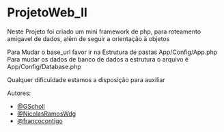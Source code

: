 # ProjetoWeb_ll
Neste Projeto foi criado um mini framework de php, para roteamento amigavel de dados, além de seguir a orientação à objetos


Para Mudar o base_url favor ir na Estrutura de pastas App/Config/App.php
Para mudar os dados de banco de dados  a estrutura o arquivo é App/Config/Database.php

Qualquer dificuldade estamos a disposição para auxiliar


Autores: 
- [@GScholl](https://www.github.com/GScholl)
- [@NicolasRamosWdg](https://www.github.com/NicolasRamosWdg)
- [@francocontigo](https://www.github.com/francocontigo)
